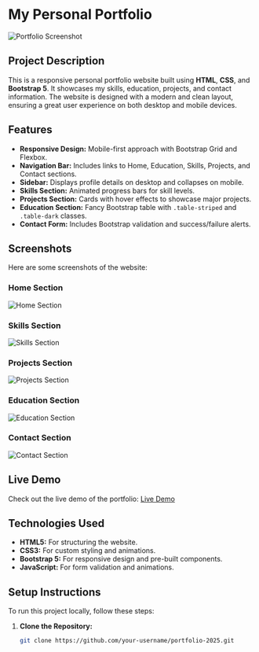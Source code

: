 # My Personal Portfolio

![Portfolio Screenshot](assets/images/screenshot.png) <!-- Add a screenshot here -->

## Project Description
This is a responsive personal portfolio website built using **HTML**, **CSS**, and **Bootstrap 5**. It showcases my skills, education, projects, and contact information. The website is designed with a modern and clean layout, ensuring a great user experience on both desktop and mobile devices.

## Features
- **Responsive Design:** Mobile-first approach with Bootstrap Grid and Flexbox.
- **Navigation Bar:** Includes links to Home, Education, Skills, Projects, and Contact sections.
- **Sidebar:** Displays profile details on desktop and collapses on mobile.
- **Skills Section:** Animated progress bars for skill levels.
- **Projects Section:** Cards with hover effects to showcase major projects.
- **Education Section:** Fancy Bootstrap table with `.table-striped` and `.table-dark` classes.
- **Contact Form:** Includes Bootstrap validation and success/failure alerts.

## Screenshots
Here are some screenshots of the website:

### Home Section
![Home Section](assets/images/screenshot-home.png) <!-- Add a screenshot of the home section -->

### Skills Section
![Skills Section](assets/images/screenshot-skills.png) <!-- Add a screenshot of the skills section -->

### Projects Section
![Projects Section](assets/images/screenshot-projects.png) <!-- Add a screenshot of the projects section -->

### Education Section
![Education Section](assets/images/screenshot-education.png) <!-- Add a screenshot of the education section -->

### Contact Section
![Contact Section](assets/images/screenshot-contact.png) <!-- Add a screenshot of the contact section -->

## Live Demo
Check out the live demo of the portfolio: [Live Demo](https://your-username.github.io/portfolio-2025)

## Technologies Used
- **HTML5:** For structuring the website.
- **CSS3:** For custom styling and animations.
- **Bootstrap 5:** For responsive design and pre-built components.
- **JavaScript:** For form validation and animations.

## Setup Instructions
To run this project locally, follow these steps:

1. **Clone the Repository:**
   ```bash
   git clone https://github.com/your-username/portfolio-2025.git
